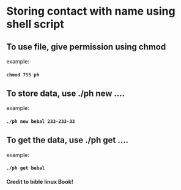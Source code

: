 # Storing contact with name using shell script


## To use file, give permission using chmod
example:
#### `chmod 755 ph`

## To store data, use ./ph new ....
example:
#### `./ph new bebal 233-233-33`

## To get the data, use ./ph get ....
example:
#### `./ph get bebal`


#### Credit to bible linux Book!
